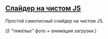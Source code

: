 ## [Cлайдер на чистом JS](https://woodward42.github.io/JavaScript/project-0/)

Простой самописный слайдер на чистом JS.

(_5 "тяжёлых" фото + анимация загрузки._)
